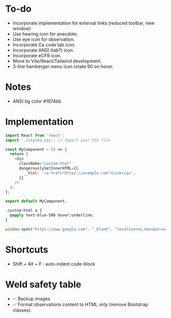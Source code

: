

# To-do
- Incorporate implementation for external links (reduced toolbar, new window)
- Use hearing icon for anecdote.
- Use eye icon for observation.
- Incorporate Ca code tab icon.
- Incorporate ANSI (tab?) icon.
- Incorporate eCFR icon.
- Move to Vite/React/Tailwind development.
- 3-line hamberger menu icon rotate 90 on hover.

# Notes
- ANSI bg color #1974bb

# Implementation


``` js Use to style anchor tags from observations
import React from 'react';
import './styles.css'; // Import your CSS file

const MyComponent = () => {
  return (
    <div
      className="custom-html"
      dangerouslySetInnerHTML={{
        __html: '<a href="https://example.com">Link</a>',
      }}
    />
  );
};

export default MyComponent;
```

``` css
.custom-html a {
  @apply text-blue-500 hover:underline;
}
```

``` js Use to open reference links
window.open("https://www.google.com", "_blank", "location=no,menubar=no,toolbar=no,status=no,scrollbars=no,resizable=no");
```


# Shortcuts
- Shift + Alt + F : auto-indent code-block

# Weld safety table
- ✅ Backup images
- ✅ Format observations content to HTML only (remove Bootstrap classes).